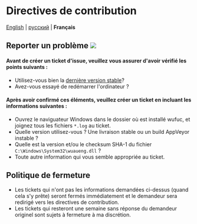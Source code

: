 # Directives de contribution

[English](CONTRIBUTING.md) | [русский](CONTRIBUTING.ru-RU.md) | **Français**

## Reporter un problème [![](https://isitmaintained.com/badge/resolution/zeffy/wufuc.svg)](https://isitmaintained.com/project/zeffy/wufuc)

#### Avant de créer un ticket d'issue, veuillez vous assurer d'avoir vérifié les points suivants :

- Utilisez-vous bien la [dernière version stable](../../releases/latest)?
- Avez-vous essayé de redémarrer l'ordinateur ?

#### Après avoir confirmé ces éléments, veuillez créer un ticket en incluant les informations suivantes :

- Ouvrez le naviguateur Windows dans le dossier où est installé wufuc, et joignez tous les fichiers `*.log` au ticket.
- Quelle version utilisez-vous ? Une livraison stable ou un build AppVeyor instable ?
- Quelle est la version et/ou le checksum SHA-1 du fichier `C:\Windows\System32\wuaueng.dll` ?
- Toute autre information qui vous semble appropriée au ticket.

## Politique de fermeture

- Les tickets qui n'ont pas les informations demandées ci-dessus (quand cela s'y prête) seront fermés immédiatement et le demandeur sera redirigé vers les directives de contribution.
- Les tickets qui resteront une semaine sans réponse du demandeur originel sont sujets à fermeture à ma discrétion.
